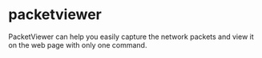 # packetviewer

PacketViewer can help you easily capture the network packets and view it on the web page with only one command.
